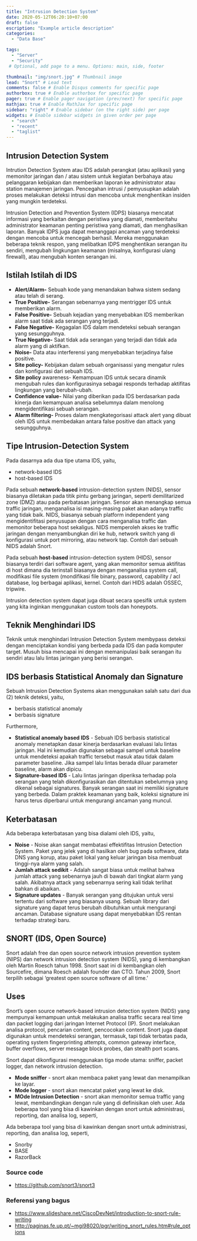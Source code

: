 ```yaml
---
title: "Intrusion Detection System"
date: 2020-05-12T06:20:10+07:00
draft: false 
escription: "Example article description"
categories:
  - "Data Base"

tags:
  - "Server"
  - "Security"
 # Optional, add page to a menu. Options: main, side, footer

thumbnail: "img/snort.jpg" # Thumbnail image
lead: "Snort" # Lead text
comments: false # Enable Disqus comments for specific page
authorbox: true # Enable authorbox for specific page
pager: true # Enable pager navigation (prev/next) for specific page
mathjax: true # Enable MathJax for specific page
sidebar: "right" # Enable sidebar (on the right side) per page
widgets: # Enable sidebar widgets in given order per page
  - "search"
  - "recent"
  - "taglist"
---
```

## Intrusion Detection System
Intrution Detection System atau IDS adalah perangkat (atau aplikasi) yang memonitor jaringan dan / atau sistem untuk kegiatan berbahaya atau pelanggaran kebijakan dan memberikan laporan ke administrator atau station manajemen jaringan. Pencegahan intrusi / pemyusupkan adalah proses melakukan deteksi intrusi dan mencoba untuk menghentikan insiden yang mungkin terdeteksi.

Intrusion Detection and Prevention System (IDPS) biasanya mencatat informasi yang berkaitan dengan peristiwa yang diamati, memberitahu administrator keamanan penting peristiwa yang diamati, dan menghasilkan laporan. Banyak IDPS juga dapat menanggapi ancaman yang terdeteksi dengan mencoba untuk mencegah berhasil. Mereka menggunakan beberapa teknik respon, yang melibatkan IDPS menghentikan serangan itu sendiri, mengubah lingkungan keamanan (misalnya, konfigurasi ulang firewall), atau mengubah konten serangan ini.

## Istilah Istilah di IDS
* **Alert/Alarm-** Sebuah kode yang menandakan bahwa sistem sedang atau telah di serang.
* **True Positive-** Serangan sebenarnya yang mentrigger IDS untuk memberikan alarm.
* **False Positive-** Sebuah kejadian yang menyebabkan IDS memberikan alarm saat tidak ada serangan yang terjadi.
* **False Negative-** Kegagalan IDS dalam mendeteksi sebuah serangan yang sesungguhnya.
* **True Negative-** Saat tidak ada serangan yang terjadi dan tidak ada alarm yang di aktifkan.
* **Noise-** Data atau interferensi yang menyebabkan terjadinya false positive.
* **Site policy-** Kebijakan dalam sebuah organisassi yang mengatur rules dan konfigurasi dari sebuah IDS.
* **Site policy** awareness- Kemampuan IDS untuk secara dinamik mengubah rules dan konfigurasinya sebagai responds terhadap aktifitas lingkungan yang berubah-ubah.
* **Confidence value-** Nilai yang diberikan pada IDS berdasarkan pada kinerja dan kemampuan analisa sebelumnya dalam menolong mengidentifikasi sebuah serangan.
* **Alarm filtering-** Proses dalam mengkategorisasi attack alert yang dibuat oleh IDS untuk membedakan antara false positive dan attack yang sesungguhnya.

## Tipe Intrusion-Detection System
Pada dasarnya ada dua tipe utama IDS, yaitu,

* network-based IDS
* host-based IDS

Pada sebuah **network-based** intrusion-detection system (NIDS), sensor biasanya diletakan pada titik pintu gerbang jaringan, seperti demilitarized zone (DMZ) atau pada perbatasan jaringan. Sensor akan menangkap semua traffic jaringan, menganalisa isi masing-masing paket akan adanya traffic yang tidak baik. NIDS, biasanya sebuah platform independent yang mengidentifitasi penyusupan dengan cara menganalisa traffic dan memonitor beberapa host sekaligus. NIDS memperoleh akses ke traffic jaringan dengan menyambungkan diri ke hub, network switch yang di konfigurasi untuk port mirroring, atau network tap. Contoh dari sebuah NIDS adalah Snort.

Pada sebuah **host-based** intrusion-detection system (HIDS), sensor biasanya terdiri dari software agent, yang akan memonitor semua aktifitas di host dimana dia terinstall biasanya dengan menganalisa system call, modifikasi file system (mondifikasi file binary, password, capability / acl database, log berbagai aplikasi, kernel. Contoh dari HIDS adalah OSSEC, tripwire.

Intrusion detection system dapat juga dibuat secara spesifik untuk system yang kita inginkan menggunakan custom tools dan honeypots.

## Teknik Menghindari IDS
Teknik untuk menghindari Intrusion Detection System membypass deteksi dengan menciptakan kondisi yang berbeda pada IDS dan pada komputer target. Musuh bisa mencapai ini dengan memanipulasi baik serangan itu sendiri atau lalu lintas jaringan yang berisi serangan.

## IDS berbasis Statistical Anomaly dan Signature
Sebuah Intrusion Detection Systems akan menggunakan salah satu dari dua (2) teknik deteksi, yaitu,

* berbasis statistical anomaly
* berbasis signature

Furthermore,

* **Statistical anomaly based IDS** - Sebuah IDS berbasis statistical anomaly menetapkan dasar kinerja berdasarkan evaluasi lalu lintas jaringan. Hal ini kemudian digunakan sebagai sampel untuk baseline untuk mendeteksi apakah traffic tersebut masuk atau tidak dalam parameter baseline. Jika sampel lalu lintas berada diluar parameter baseline, alarm akan dipicu.
* **Signature-based IDS** - Lalu lintas jaringan diperiksa terhadap pola serangan yang telah dikonfigurasikan dan ditentukan sebelumnya yang dikenal sebagai signatures. Banyak serangan saat ini memiliki signature yang berbeda. Dalam praktek keamanan yang baik, koleksi signature ini harus terus diperbarui untuk mengurangi ancaman yang muncul.

## Keterbatasan
Ada beberapa keterbatasan yang bisa dialami oleh IDS, yaitu,

* **Noise** - Noise akan sangat membatasi effektifitas Intrusion Detection System. Paket yang jelek yang di hasilkan oleh bug pada software, data DNS yang korup, atau paket lokal yang keluar jaringan bisa membuat tinggi-nya alarm yang salah.
* **Jumlah attack sedikit** - Adalah sangat biasa untuk melihat bahwa jumlah attack yang sebenarnya jauh di bawah dari tingkat alarm yang salah. Akibatnya attack yang sebenarnya sering kali tidak terlihat bahkan di abaikan.
* **Signature updates** - Banyak serangan yang ditujukan untuk versi tertentu dari software yang biasanya usang. Sebuah library dari signature yang dapat terus berubah dibutuhkan untuk mengurangi ancaman. Database signature usang dapat menyebabkan IDS rentan terhadap strategi baru.

## SNORT (IDS, Open Source)
Snort adalah free dan open source network intrusion prevention system (NIPS) dan network intrusion detection system (NIDS), yang di kembangkan oleh Martin Roesch tahun 1998. Snort saat ini di kembangkan oleh Sourcefire, dimana Roesch adalah founder dan CTO. Tahun 2009, Snort terpilih sebagai ‘greatest open source software of all time.’

## Uses
Snort’s open source network-based intrusion detection system (NIDS) yang mempunyai kemampuan untuk melakukan analisa traffic secara real time dan packet logging dari jaringan Internet Protocol (IP). Snort melakukan analisa protocol, pencarian content, pencocokan content. Snort juga dapat digunakan untuk mendeteksi serangan, termasuk, tapi tidak terbatas pada, operating system fingerprinting attempts, common gateway interface, buffer overflows, server message block probes, dan stealth port scans.

Snort dapat dikonfigurasi menggunakan tiga mode utama: sniffer, packet logger, dan network intrusion detection.

* **Mode sniffer** - snort akan membaca paket yang lewat dan menampilkan ke layar.
* **Mode logger** - snort akan mencatat paket yang lewat ke disk.
* **MOde Intrusion Detection** - snort akan memonitor semua traffic yang lewat, membandingkan dengan rule yang di definisikan oleh user.
Ada beberapa tool yang bisa di kawinkan dengan snort untuk administrasi, reporting, dan analisa log, seperti,

Ada beberapa tool yang bisa di kawinkan dengan snort untuk administrasi, reporting, dan analisa log, seperti,

* Snorby 
* BASE 
* RazorBack 

### Source code
* https://github.com/snort3/snort3

### Referensi yang bagus
* https://www.slideshare.net/CiscoDevNet/introduction-to-snort-rule-writing
* http://paginas.fe.up.pt/~mgi98020/pgr/writing_snort_rules.htm#rule_options